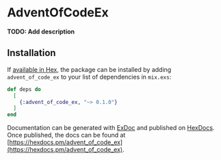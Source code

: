 # AdventOfCodeEx

**TODO: Add description**

## Installation

If [available in Hex](https://hex.pm/docs/publish), the package can be installed
by adding `advent_of_code_ex` to your list of dependencies in `mix.exs`:

```elixir
def deps do
  [
    {:advent_of_code_ex, "~> 0.1.0"}
  ]
end
```

Documentation can be generated with [ExDoc](https://github.com/elixir-lang/ex_doc)
and published on [HexDocs](https://hexdocs.pm). Once published, the docs can
be found at [https://hexdocs.pm/advent_of_code_ex](https://hexdocs.pm/advent_of_code_ex).

